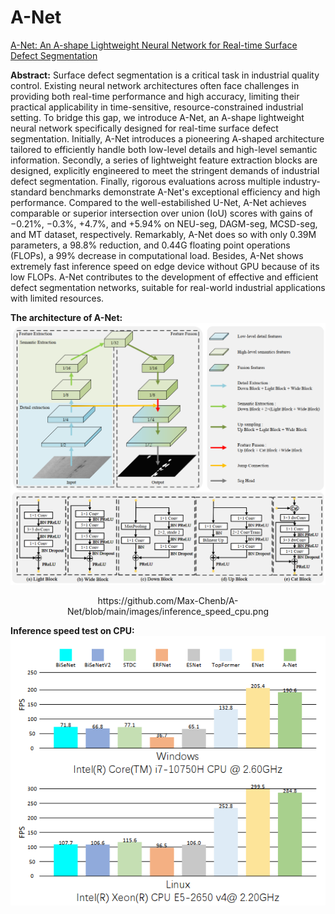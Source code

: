 # A-Net
[A-Net: An A-shape Lightweight Neural Network for Real-time Surface Defect Segmentation](https://ieeexplore.ieee.org/abstract/document/10352342)

**Abstract:** Surface defect segmentation is a critical task in industrial quality control. Existing neural network architectures often face challenges in providing both real-time performance and high accuracy, limiting their practical applicability in time-sensitive, resource-constrained industrial setting. To bridge this gap, we introduce A-Net, an A-shape lightweight neural network specifically designed for real-time surface defect segmentation. Initially, A-Net introduces a pioneering A-shaped architecture tailored to efficiently handle both low-level details and high-level semantic information. Secondly, a series of lightweight feature extraction blocks are designed, explicitly engineered to meet the stringent demands of industrial defect segmentation. Finally, rigorous evaluations across multiple industry-standard benchmarks demonstrate A-Net's exceptional efficiency and high performance. Compared to the well-estabilished U-Net, A-Net achieves comparable or superior intersection over union (IoU) scores with gains of −0.21%, −0.3%, +4.7%, and +5.94% on NEU-seg, DAGM-seg, MCSD-seg, and MT dataset, respectively. Remarkably, A-Net does so with only 0.39M parameters, a 98.8% reduction, and 0.44G floating point operations (FLOPs), a 99% decrease in computational load. Besides, A-Net shows extremely fast inference speed on edge device without GPU because of its low FLOPs. A-Net contributes to the development of effective and efficient defect segmentation networks, suitable for real-world industrial applications with limited resources.

**The architecture of A-Net:**
![The architecture of A-Net](https://github.com/Max-Chenb/A-Net/blob/main/images/architecture.png)


<div align="center">
https://github.com/Max-Chenb/A-Net/blob/main/images/inference_speed_cpu.png
</div>


**Inference speed test on CPU:**<br>
![111](https://github.com/Max-Chenb/A-Net/blob/main/images/inference_speed_cpu.png)
